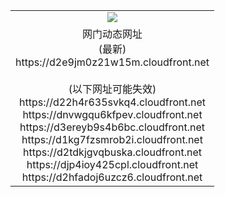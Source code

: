 ﻿<table>
  <tr></tr>
  <tr><td colspan=2 align=center><img src="https://d2e9jm0z21w15m.cloudfront.net/Up/oGate.jpg" /></td></tr>
  <tr><td colspan=2 align=center>网门动态网址<br/>(最新)
<br>https://d2e9jm0z21w15m.cloudfront.net
<br/><br/>(以下网址可能失效)
<br>https://d22h4r635svkq4.cloudfront.net
<br>https://dnvwgqu6kfpev.cloudfront.net
<br>https://d3ereyb9s4b6bc.cloudfront.net
<br>https://d1kg7fzsmrob2i.cloudfront.net
<br>https://d2tdkjgvqbuska.cloudfront.net
<br>https://djp4ioy425cpl.cloudfront.net
<br>https://d2hfadoj6uzcz6.cloudfront.net
    </td>
  </tr>
</table>
